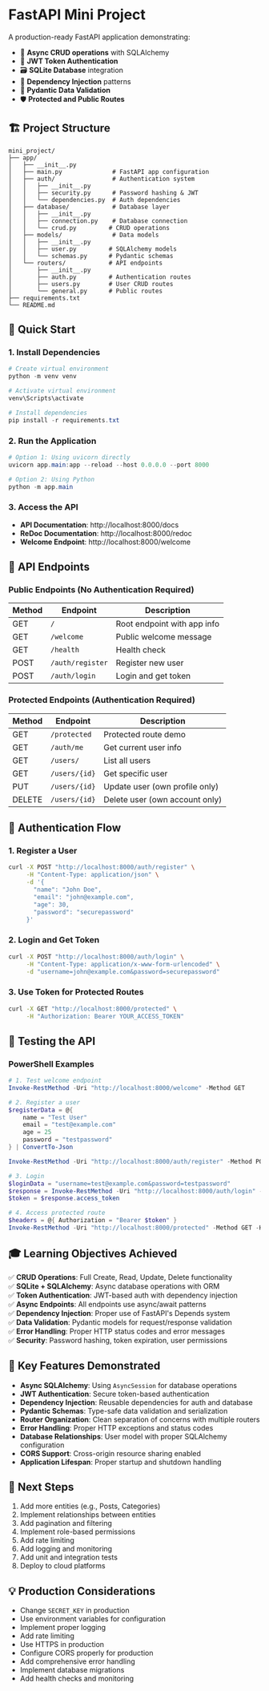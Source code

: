 # FastAPI Mini Project

A production-ready FastAPI application demonstrating:
- 🚀 **Async CRUD operations** with SQLAlchemy
- 🔐 **JWT Token Authentication** 
- 🗃️ **SQLite Database** integration
- 🔗 **Dependency Injection** patterns
- 📝 **Pydantic Data Validation**
- 🛡️ **Protected and Public Routes**

## 🏗️ Project Structure

```
mini_project/
├── app/
│   ├── __init__.py
│   ├── main.py              # FastAPI app configuration
│   ├── auth/                # Authentication system
│   │   ├── __init__.py
│   │   ├── security.py      # Password hashing & JWT
│   │   └── dependencies.py  # Auth dependencies
│   ├── database/            # Database layer
│   │   ├── __init__.py
│   │   ├── connection.py    # Database connection
│   │   └── crud.py         # CRUD operations
│   ├── models/              # Data models
│   │   ├── __init__.py
│   │   ├── user.py         # SQLAlchemy models
│   │   └── schemas.py      # Pydantic schemas
│   └── routers/            # API endpoints
│       ├── __init__.py
│       ├── auth.py         # Authentication routes
│       ├── users.py        # User CRUD routes
│       └── general.py      # Public routes
├── requirements.txt
└── README.md
```

## 🚀 Quick Start

### 1. Install Dependencies

```powershell
# Create virtual environment
python -m venv venv

# Activate virtual environment
venv\Scripts\activate

# Install dependencies
pip install -r requirements.txt
```

### 2. Run the Application

```powershell
# Option 1: Using uvicorn directly
uvicorn app.main:app --reload --host 0.0.0.0 --port 8000

# Option 2: Using Python
python -m app.main
```

### 3. Access the API

- **API Documentation**: http://localhost:8000/docs
- **ReDoc Documentation**: http://localhost:8000/redoc
- **Welcome Endpoint**: http://localhost:8000/welcome

## 📡 API Endpoints

### Public Endpoints (No Authentication Required)

| Method | Endpoint | Description |
|--------|----------|-------------|
| GET | `/` | Root endpoint with app info |
| GET | `/welcome` | Public welcome message |
| GET | `/health` | Health check |
| POST | `/auth/register` | Register new user |
| POST | `/auth/login` | Login and get token |

### Protected Endpoints (Authentication Required)

| Method | Endpoint | Description |
|--------|----------|-------------|
| GET | `/protected` | Protected route demo |
| GET | `/auth/me` | Get current user info |
| GET | `/users/` | List all users |
| GET | `/users/{id}` | Get specific user |
| PUT | `/users/{id}` | Update user (own profile only) |
| DELETE | `/users/{id}` | Delete user (own account only) |

## 🔐 Authentication Flow

### 1. Register a User

```bash
curl -X POST "http://localhost:8000/auth/register" \
     -H "Content-Type: application/json" \
     -d '{
       "name": "John Doe",
       "email": "john@example.com",
       "age": 30,
       "password": "securepassword"
     }'
```

### 2. Login and Get Token

```bash
curl -X POST "http://localhost:8000/auth/login" \
     -H "Content-Type: application/x-www-form-urlencoded" \
     -d "username=john@example.com&password=securepassword"
```

### 3. Use Token for Protected Routes

```bash
curl -X GET "http://localhost:8000/protected" \
     -H "Authorization: Bearer YOUR_ACCESS_TOKEN"
```

## 🧪 Testing the API

### PowerShell Examples

```powershell
# 1. Test welcome endpoint
Invoke-RestMethod -Uri "http://localhost:8000/welcome" -Method GET

# 2. Register a user
$registerData = @{
    name = "Test User"
    email = "test@example.com"
    age = 25
    password = "testpassword"
} | ConvertTo-Json

Invoke-RestMethod -Uri "http://localhost:8000/auth/register" -Method POST -Body $registerData -ContentType "application/json"

# 3. Login
$loginData = "username=test@example.com&password=testpassword"
$response = Invoke-RestMethod -Uri "http://localhost:8000/auth/login" -Method POST -Body $loginData -ContentType "application/x-www-form-urlencoded"
$token = $response.access_token

# 4. Access protected route
$headers = @{ Authorization = "Bearer $token" }
Invoke-RestMethod -Uri "http://localhost:8000/protected" -Method GET -Headers $headers
```

## 🎓 Learning Objectives Achieved

✅ **CRUD Operations**: Full Create, Read, Update, Delete functionality  
✅ **SQLite + SQLAlchemy**: Async database operations with ORM  
✅ **Token Authentication**: JWT-based auth with dependency injection  
✅ **Async Endpoints**: All endpoints use async/await patterns  
✅ **Dependency Injection**: Proper use of FastAPI's Depends system  
✅ **Data Validation**: Pydantic models for request/response validation  
✅ **Error Handling**: Proper HTTP status codes and error messages  
✅ **Security**: Password hashing, token expiration, user permissions  

## 🔧 Key Features Demonstrated

- **Async SQLAlchemy**: Using `AsyncSession` for database operations
- **JWT Authentication**: Secure token-based authentication
- **Dependency Injection**: Reusable dependencies for auth and database
- **Pydantic Schemas**: Type-safe data validation and serialization
- **Router Organization**: Clean separation of concerns with multiple routers
- **Error Handling**: Proper HTTP exceptions and status codes
- **Database Relationships**: User model with proper SQLAlchemy configuration
- **CORS Support**: Cross-origin resource sharing enabled
- **Application Lifespan**: Proper startup and shutdown handling

## 🚀 Next Steps

1. Add more entities (e.g., Posts, Categories)
2. Implement relationships between entities
3. Add pagination and filtering
4. Implement role-based permissions
5. Add rate limiting
6. Add logging and monitoring
7. Add unit and integration tests
8. Deploy to cloud platforms

## 💡 Production Considerations

- Change `SECRET_KEY` in production
- Use environment variables for configuration
- Implement proper logging
- Add rate limiting
- Use HTTPS in production
- Configure CORS properly for production
- Add comprehensive error handling
- Implement database migrations
- Add health checks and monitoring